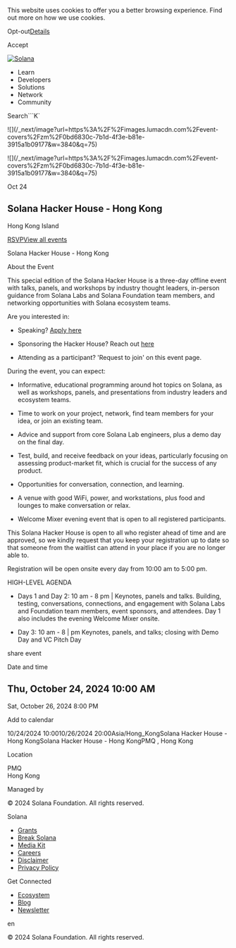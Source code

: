 This website uses cookies to offer you a better browsing experience. Find out
more on how we use cookies.

Opt-out[Details](/privacy-policy#collection-of-information)

Accept

[![Solana](/_next/static/media/logotype.e4df684f.svg)](/)

  * Learn
  * Developers
  * Solutions
  * Network
  * Community

Search```K`

![](/_next/image?url=https%3A%2F%2Fimages.lumacdn.com%2Fevent-
covers%2Fzm%2F0bd6830c-7b1d-4f3e-b81e-3915a1b09177&w=3840&q=75)

![](/_next/image?url=https%3A%2F%2Fimages.lumacdn.com%2Fevent-
covers%2Fzm%2F0bd6830c-7b1d-4f3e-b81e-3915a1b09177&w=3840&q=75)

Oct 24

## Solana Hacker House - Hong Kong

Hong Kong Island  

[RSVP](https://lu.ma/hong-kong-hh-2024)[View all events](/events)

Solana Hacker House - Hong Kong

About the Event

This special edition of the Solana Hacker House is a three-day offline event
with talks, panels, and workshops by industry thought leaders, in-person
guidance from Solana Labs and Solana Foundation team members, and networking
opportunities with Solana ecosystem teams.

Are you interested in:

  * Speaking? [Apply here](https://solanafoundation.typeform.com/to/lPayXnhn)

  * Sponsoring the Hacker House? Reach out [here](https://solanafoundation.typeform.com/HH-sponsor)

  * Attending as a participant? 'Request to join' on this event page.

During the event, you can expect:

  * Informative, educational programming around hot topics on Solana, as well as workshops, panels, and presentations from industry leaders and ecosystem teams. 

  * Time to work on your project, network, find team members for your idea, or join an existing team.

  * Advice and support from core Solana Lab engineers, plus a demo day on the final day.

  * Test, build, and receive feedback on your ideas, particularly focusing on assessing product-market fit, which is crucial for the success of any product.

  * Opportunities for conversation, connection, and learning.

  * A venue with good WiFi, power, and workstations, plus food and lounges to make conversation or relax.

  * Welcome Mixer evening event that is open to all registered participants.

This Solana Hacker House is open to all who register ahead of time and are
approved, so we kindly request that you keep your registration up to date so
that someone from the waitlist can attend in your place if you are no longer
able to.

Registration will be open onsite every day from 10:00 am to 5:00 pm.

HIGH-LEVEL AGENDA

  * Days 1 and Day 2: 10 am - 8 pm | Keynotes, panels and talks. Building, testing, conversations, connections, and engagement with Solana Labs and Foundation team members, event sponsors, and attendees. Day 1 also includes the evening Welcome Mixer onsite. 

  * Day 3: 10 am - 8 | pm Keynotes, panels, and talks; closing with Demo Day and VC Pitch Day

share event

Date and time

Thu, October 24, 2024 10:00 AM  
-  
Sat, October 26, 2024 8:00 PM

Add to calendar

10/24/2024 10:0010/26/2024 20:00Asia/Hong_KongSolana Hacker House - Hong
KongSolana Hacker House - Hong KongPMQ , Hong Kong

Location

PMQ  
Hong Kong

Managed by

[](/)

[](/youtube)[](/twitter)[](/discord)[](/reddit)[](/github)[](/telegram)

© 2024 Solana Foundation. All rights reserved.

Solana

  * [Grants](https://solana.org/grants)
  * [Break Solana](https://break.solana.com/)
  * [Media Kit](/branding)
  * [Careers](https://jobs.solana.com/)
  * [Disclaimer](/tos)
  * [Privacy Policy](/privacy-policy)

Get Connected

  * [Ecosystem](/ecosystem)
  * [Blog](/news)
  * [Newsletter](/newsletter)

en

© 2024 Solana Foundation. All rights reserved.


